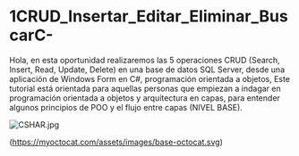 # 1CRUD_Insertar_Editar_Eliminar_BuscarC-  
Hola, en esta oportunidad realizaremos las 5 operaciones CRUD (Search, Insert, Read, Update, Delete) en una base de datos SQL Server, desde una aplicación de Windows Form en C#, programación orientada a objetos, Este tutorial está orientada para aquellas personas que empiezan a indagar en programación orientada a objetos y arquitectura en capas, para entender algunos principios de POO y el flujo entre capas (NIVEL BASE).

![CSHAR.jpg](https://i.postimg.cc/T3Cnn95z/CSHAR.jpg)

(https://myoctocat.com/assets/images/base-octocat.svg)
